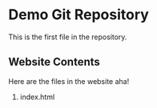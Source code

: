 # Demo Git Repository

This is the first file in the repository.

## Website Contents

Here are the files in the website aha!

1. index.html